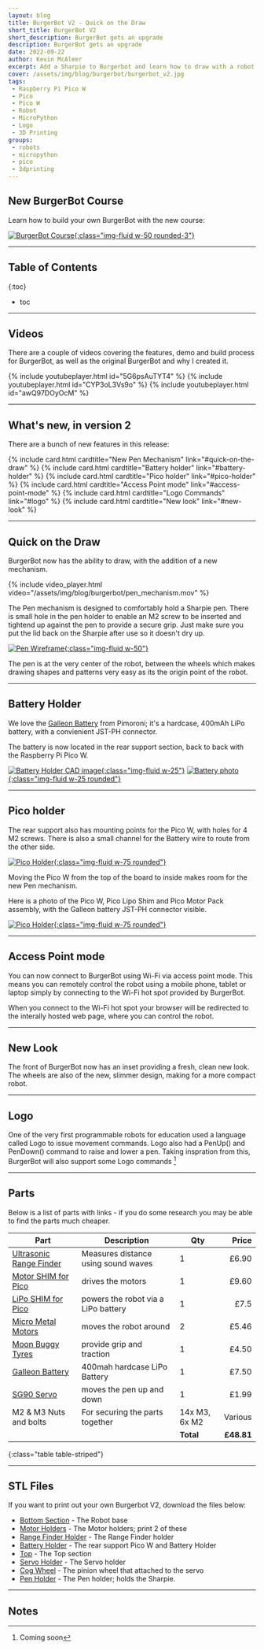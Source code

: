 ```yaml
---
layout: blog
title: BurgerBot V2 - Quick on the Draw
short_title: BurgerBot V2
short_description: BurgerBot gets an upgrade
description: BurgerBot gets an upgrade
date: 2022-09-22
author: Kevin McAleer
excerpt: Add a Sharpie to Burgerbot and learn how to draw with a robot!
cover: /assets/img/blog/burgerbot/burgerbot_v2.jpg
tags:
 - Raspberry Pi Pico W
 - Pico
 - Pico W
 - Robot
 - MicroPython
 - Logo
 - 3D Printing
groups:
 - robots
 - micropython
 - pico
 - 3dprinting
---
```


## New BurgerBot Course

Learn how to build your own BurgerBot with the new course:

[![BurgerBot Course](/learn/burgerbot/assets/burgerbot.jpg){:class="img-fluid w-50 rounded-3"}](/learn/burgerbot/)

---

## Table of Contents

{:toc}
* toc

---

## Videos

There are a couple of videos covering the features, demo and build process for BurgerBot, as well as the original BurgerBot and why I created it.

{% include youtubeplayer.html id="5G6psAuTYT4" %}
{% include youtubeplayer.html id="CYP3oL3Vs9o" %}
{% include youtubeplayer.html id="awQ97DOyOcM" %}

---

## What's new, in version 2

There are a bunch of new features in this release:

<div class="row row-cols-sm-2 row-cols-md-4 g-4">
{% include card.html cardtitle="New Pen Mechanism"  link="#quick-on-the-draw" %}
{% include card.html cardtitle="Battery holder" link="#battery-holder" %}
{% include card.html cardtitle="Pico holder" link="#pico-holder" %}
{% include card.html cardtitle="Access Point mode" link="#access-point-mode" %}
{% include card.html cardtitle="Logo Commands" link="#logo" %}
{% include card.html cardtitle="New look" link="#new-look" %}

</div>

---

## Quick on the Draw

BurgerBot now has the ability to draw, with the addition of a new mechanism.

{% include video_player.html video="/assets/img/blog/burgerbot/pen_mechanism.mov" %}

The Pen mechanism is designed to comfortably hold a Sharpie pen. There is small hole in the pen holder to enable an M2 screw to be inserted and tightend up against the pen to provide a secure grip. Just make sure you put the lid back on the Sharpie after use so it doesn't dry up.

[![Pen Wireframe](/assets/img/blog/burgerbot/pen.jpg){:class="img-fluid w-50"}](/assets/img/blog/burgerbot/pen.jpg)

The pen is at the very center of the robot, between the wheels which makes drawing shapes and patterns very easy as its the origin point of the robot.

---

## Battery Holder

We love the [Galleon Battery](https://shop.pimoroni.com/products/galleon-400mah-battery) from Pimoroni; it's a hardcase, 400mAh LiPo battery, with a convienient JST-PH connector.

The battery is now located in the rear support section, back to back with the Raspberry Pi Pico W.

[![Battery Holder CAD image](/assets/img/blog/burgerbot/battery_wireframe.png){:class="img-fluid w-25"}](/assets/img/blog/burgerbot/battery_wireframe.png)
[![Battery photo](/assets/img/blog/burgerbot/battery.jpg){:class="img-fluid w-25 rounded"}](/assets/img/blog/burgerbot/battery.jpg)

---

## Pico holder

The rear support also has mounting points for the Pico W, with holes for 4 M2 screws. There is also a small channel for the Battery wire to route from the other side.

[![Pico Holder](/assets/img/blog/burgerbot/pico_holder.png){:class="img-fluid w-75 rounded"}](/assets/img/blog/burgerbot/pico_holder.png)

Moving the Pico W from the top of the board to inside makes room for the new Pen mechanism.

Here is a photo of the Pico W, Pico Lipo Shim and Pico Motor Pack assembly, with the Galleon battery JST-PH connector visible.

[![Pico Holder](/assets/img/blog/burgerbot/pico_shim_motor.jpg){:class="img-fluid w-75 rounded"}](/assets/img/blog/burgerbot/pico_shim_motor.jpg)

---

## Access Point mode

You can now connect to BurgerBot using Wi-Fi via access point mode. This means you can remotely control the robot using a mobile phone, tablet or laptop simply by connecting to the Wi-Fi hot spot provided by BurgerBot.

When you connect to the Wi-Fi hot spot your browser will be redirected to the interally hosted web page, where you can control the robot.

---

## New Look

The front of BurgerBot now has an inset providing a fresh, clean new look. The wheels are also of the new, slimmer design, making for a more compact robot.

---

## Logo

One of the very first programmable robots for education used a language called Logo to issue movement commands. Logo also had a PenUp() and PenDown() command to raise and lower a pen. Taking inspration from this, BurgerBot will also support some Logo commands [^1]

[^1]: Coming soon

---

## Parts

Below is a list of parts with links - if you do some research you may be able to find the parts much cheaper.

Part                                                                                                     | Description                         | Qty           |      Price
---------------------------------------------------------------------------------------------------------|-------------------------------------|---------------|----------:
[Ultrasonic Range Finder](https://shop.pimoroni.com/products/ultrasonic-distance-sensor)                 | Measures distance using sound waves | 1             |      £6.90
[Motor SHIM for Pico](https://shop.pimoroni.com/products/motor-shim-for-pico)                            | drives the motors                   | 1             |      £9.60
[LiPo SHIM for Pico ](https://shop.pimoroni.com/products/pico-lipo-shim)                                 | powers the robot via a LiPo battery | 1             |       £7.5
[Micro Metal Motors](https://shop.pimoroni.com/products/micro-metal-gearmotor-with-motor-connector-shim) | moves the robot around              | 2             |      £5.46
[Moon Buggy Tyres](https://shop.pimoroni.com/products/moon-buggy-wheels-pair)                            | provide grip and traction           | 1             |      £4.50
[Galleon Battery](https://shop.pimoroni.com/products/galleon-400mah-battery)                             | 400mah hardcase LiPo Battery        | 1             |      £7.50
[SG90 Servo](https://kunkune.co.uk/shop/on-sale/micro-servo-motor-sg90/)                                 | moves the pen up and down           | 1             |      £1.99
M2 & M3 Nuts and bolts                                                                                   | For securing the parts together     | 14x M3, 6x M2 |    Various
                                                                                                         |                                     | **Total**     | **£48.81**
{:class="table table-striped"}

---

## STL Files

If you want to print out your own Burgerbot V2, download the files below:

* [Bottom Section](/assets/stl/burgerbot_v2/bottom.stl) - The Robot base
* [Motor Holders](/assets/stl/burgerbot_v2/motor_holder.stl) - The Motor holders; print 2 of these
* [Range Finder Holder](/assets/stl/burgerbot_v2/range_finder.stl) - The Range Finder holder
* [Battery Holder](/assets/stl/burgerbot_v2/battery_holder.stl) - The rear support Pico W and Battery Holder
* [Top](/assets/stl/burgerbot_v2/top.stl) - The Top section
* [Servo Holder](/assets/stl/burgerbot_v2/servo_holder.stl) - The Servo holder
* [Cog Wheel](/assets/stl/burgerbot_v2/cog_wheel.stl) - The pinion wheel that attached to the servo
* [Pen Holder](/assets/stl/burgerbot_v2/pen_holder.stl) - The Pen holder; holds the Sharpie.

---

## Notes